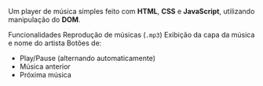 Um player de música simples feito com **HTML**, **CSS** e **JavaScript**, utilizando manipulação do **DOM**.

Funcionalidades
Reprodução de músicas (`.mp3`)
Exibição da capa da música e nome do artista
Botões de:
  - Play/Pause (alternando automaticamente)
  -  Música anterior
  -  Próxima música
